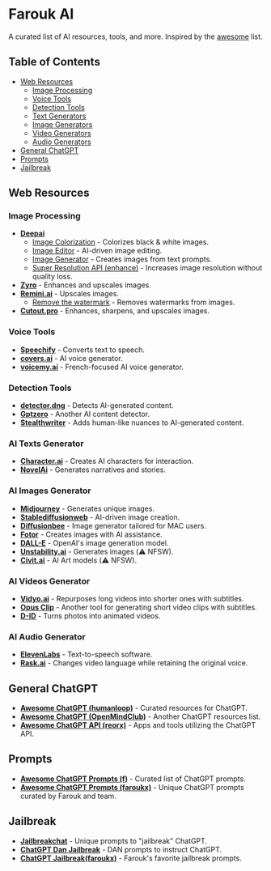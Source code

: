 # Farouk AI

A curated list of AI resources, tools, and more. Inspired by the [awesome](https://github.com/sindresorhus/awesome) list.

## Table of Contents
- [Web Resources](#web-resources)
  - [Image Processing](#image-processing)
  - [Voice Tools](#voice-tools)
  - [Detection Tools](#detection-tools)
  - [Text Generators](#ai-texts-generator)
  - [Image Generators](#ai-images-generator)
  - [Video Generators](#ai-videos-generator)
  - [Audio Generators](#ai-audio-generator)
- [General ChatGPT](#general-chatgpt)
- [Prompts](#prompts)
- [Jailbreak](#jailbreak)

## Web Resources

### Image Processing
- [**Deepai**](https://deepai.org/)
  - [Image Colorization](https://deepai.org/machine-learning-model/colorizer) - Colorizes black & white images.
  - [Image Editor](https://deepai.org/machine-learning-model/image-editor) - AI-driven image editing.
  - [Image Generator](https://deepai.org/machine-learning-model/text2img) - Creates images from text prompts.
  - [Super Resolution API (enhance)](https://deepai.org/machine-learning-model/torch-srgan) - Increases image resolution without quality loss.
- [**Zyro**](https://zyro.com/ca/tools/image-upscaler) - Enhances and upscales images.
- [**Remini.ai**](https://app.remini.ai/) - Upscales images.
  - [Remove the watermark](https://www.watermarkremover.io/fr/upload) - Removes watermarks from images.
- [**Cutout.pro**](https://www.cutout.pro/photo-enhancer-sharpener-upscaler) - Enhances, sharpens, and upscales images.

### Voice Tools
- [**Speechify**](https://speechify.com/) - Converts text to speech.
- [**covers.ai**](https://covers.ai) - AI voice generator.
- [**voicemy.ai**](https://www.app.voicemy.ai/) - French-focused AI voice generator.

### Detection Tools
- [**detector.dng**](https://detector.dng.ai/fr) - Detects AI-generated content.
- [**Gptzero**](https://gptzero.me/) - Another AI content detector.
- [**Stealthwriter**](https://stealthwriter.ai/#) - Adds human-like nuances to AI-generated content.

### AI Texts Generator
- [**Character.ai**](https://beta.character.ai/) - Creates AI characters for interaction.
- [**NovelAi**](https://novelai.net/stories) - Generates narratives and stories.

### AI Images Generator
- [**Midjourney**](https://www.midjourney.com/account/) - Generates unique images.
- [**Stablediffusionweb**](https://stablediffusionweb.com/) - AI-driven image creation.
- [**Diffusionbee**](https://diffusionbee.com/) - Image generator tailored for MAC users.
- [**Fotor**](https://www.fotor.com/images/create) - Creates images with AI assistance.
- [**DALL-E**](https://labs.openai.com/) - OpenAI's image generation model.
- [**Unstability.ai**](https://www.unstability.ai/) - Generates images (⚠️ NFSW).
- [**Civit.ai**](https://civitai.com/) - AI Art models (⚠️ NFSW).

### AI Videos Generator
- [**Vidyo.ai**](https://app.vidyo.ai/) - Repurposes long videos into shorter ones with subtitles.
- [**Opus Clip**](https://clip.opus.pro/) - Another tool for generating short video clips with subtitles.
- [**D-ID**](https://www.d-id.com/) - Turns photos into animated videos.

### AI Audio Generator
- [**ElevenLabs**](https://beta.elevenlabs.io/speech-synthesis) - Text-to-speech software.
- [**Rask.ai**](https://www.rask.ai/) - Changes video language while retaining the original voice.

## General ChatGPT
- [**Awesome ChatGPT (humanloop)**](https://github.com/humanloop/awesome-chatgpt) - Curated resources for ChatGPT.
- [**Awesome ChatGPT (OpenMindClub)**](https://github.com/OpenMindClub/awesome-chatgpt) - Another ChatGPT resources list.
- [**Awesome ChatGPT API (reorx)**](https://github.com/reorx/awesome-chatgpt-api/) - Apps and tools utilizing the ChatGPT API.

## Prompts
- [**Awesome ChatGPT Prompts (f)**](https://github.com/f/awesome-chatgpt-prompts) - Curated list of ChatGPT prompts.
- [**Awesome ChatGPT Prompts (faroukx)**](https://github.com/faroukx/chatgpt-artificial-intelligence/blob/main/chatgpt-prompts.md) - Unique ChatGPT prompts curated by Farouk and team.

## Jailbreak
- [**Jailbreakchat**](https://www.jailbreakchat.com/) - Unique prompts to "jailbreak" ChatGPT.
- [**ChatGPT Dan Jailbreak**](https://gist.github.com/coolaj86/6f4f7b30129b0251f61fa7baaa881516#file-chatgpt-dan-jailbreak-md) - DAN prompts to instruct ChatGPT.
- [**ChatGPT Jailbreak(faroukx)**](https://github.com/faroukx/chatgpt-artificial-intelligence/blob/main/chatgpt-jailbreak.md) - Farouk's favorite jailbreak prompts.
